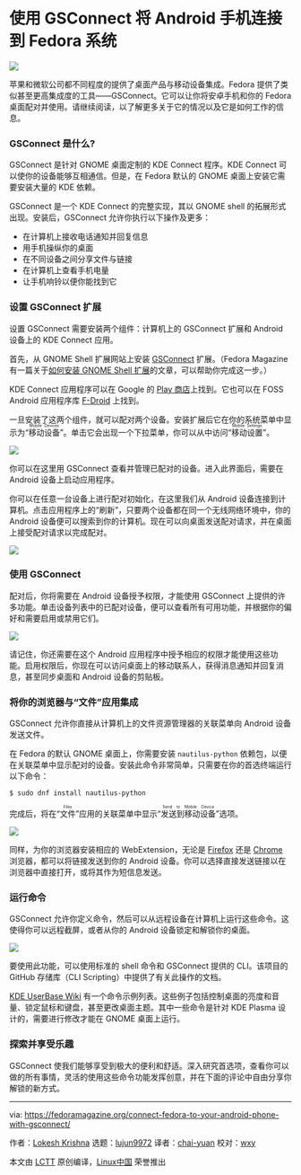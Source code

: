 [#]: collector: (lujun9972)
[#]: translator: (chai-yuan)
[#]: reviewer: (wxy)
[#]: publisher: ( )
[#]: url: ( )
[#]: subject: (Connect Fedora to your Android phone with GSConnect)
[#]: via: (https://fedoramagazine.org/connect-fedora-to-your-android-phone-with-gsconnect/)
[#]: author: (Lokesh Krishna https://fedoramagazine.org/author/lowkeyskywalker/)

使用 GSConnect 将 Android 手机连接到 Fedora 系统
======

![][1]

苹果和微软公司都不同程度的提供了桌面产品与移动设备集成。Fedora 提供了类似甚至更高集成度的工具——GSConnect。它可以让你将安卓手机和你的 Fedora 桌面配对并使用。请继续阅读，以了解更多关于它的情况以及它是如何工作的信息。 

### GSConnect 是什么?

GSConnect 是针对 GNOME 桌面定制的 KDE Connect 程序。KDE Connect 可以使你的设备能够互相通信。但是，在 Fedora 默认的 GNOME 桌面上安装它需要安装大量的 KDE 依赖。

GSConnect 是一个 KDE Connect 的完整实现，其以 GNOME shell 的拓展形式出现。安装后，GSConnect 允许你执行以下操作及更多：

* 在计算机上接收电话通知并回复信息
* 用手机操纵你的桌面
* 在不同设备之间分享文件与链接
* 在计算机上查看手机电量
* 让手机响铃以便你能找到它

### 设置 GSConnect 扩展

设置 GSConnect 需要安装两个组件：计算机上的 GSConnect 扩展和 Android 设备上的 KDE Connect 应用。

首先，从 GNOME Shell 扩展网站上安装  [GSConnect][2] 扩展。（Fedora Magazine 有一篇关于[如何安装 GNOME Shell 扩展][3]的文章，可以帮助你完成这一步。）

KDE Connect 应用程序可以在 Google 的 [Play 商店][4]上找到。它也可以在 FOSS Android 应用程序库 [F-Droid][5] 上找到。 

一旦安装了这两个组件，就可以配对两个设备。安装扩展后它在你的系统菜单中显示为“<ruby>移动设备<rt>Mobile Devices</rt></ruby>”。单击它会出现一个下拉菜单，你可以从中访问“<ruby>移动设置<rt>Mobile Settings</rt></ruby>”。

![][6]

你可以在这里用 GSConnect 查看并管理已配对的设备。进入此界面后，需要在 Android 设备上启动应用程序。 

你可以在任意一台设备上进行配对初始化，在这里我们从 Android 设备连接到计算机。点击应用程序上的“刷新”，只要两个设备都在同一个无线网络环境中，你的 Android 设备便可以搜索到你的计算机。现在可以向桌面发送配对请求，并在桌面上接受配对请求以完成配对。

![][7]

### 使用 GSConnect

配对后，你将需要在 Android 设备授予权限，才能使用 GSConnect 上提供的许多功能。单击设备列表中的已配对设备，便可以查看所有可用功能，并根据你的偏好和需要启用或禁用它们。

![][8]

请记住，你还需要在这个 Android 应用程序中授予相应的权限才能使用这些功能。启用权限后，你现在可以访问桌面上的移动联系人，获得消息通知并回复消息，甚至同步桌面和 Android 设备的剪贴板。

### 将你的浏览器与“文件”应用集成

GSConnect 允许你直接从计算机上的文件资源管理器的关联菜单向 Android 设备发送文件。

在 Fedora 的默认 GNOME 桌面上，你需要安装 `nautilus-python` 依赖包，以便在关联菜单中显示配对的设备。安装此命令非常简单，只需要在你的首选终端运行以下命令：

```
$ sudo dnf install nautilus-python
```

完成后，将在“<ruby>文件<rt>Files</rt></ruby>”应用的关联菜单中显示“<ruby>发送到移动设备<rt>Send to Mobile Device</rt></ruby>”选项。

![][9]

同样，为你的浏览器安装相应的 WebExtension，无论是 [Firefox][10] 还是 [Chrome][11] 浏览器，都可以将链接发送到你的 Android 设备。你可以选择直接发送链接以在浏览器中直接打开，或将其作为短信息发送。 

### 运行命令

GSConnect 允许你定义命令，然后可以从远程设备在计算机上运行这些命令。这使得你可以远程截屏，或者从你的 Android 设备锁定和解锁你的桌面。 

![][12]

要使用此功能，可以使用标准的 shell 命令和 GSConnect 提供的 CLI。该项目的 GitHub 存储库（CLI Scripting）中提供了有关此操作的文档。

[KDE UserBase Wiki][13] 有一个命令示例列表。这些例子包括控制桌面的亮度和音量、锁定鼠标和键盘，甚至更改桌面主题。其中一些命令是针对 KDE Plasma 设计的，需要进行修改才能在 GNOME 桌面上运行。

### 探索并享受乐趣

GSConnect 使我们能够享受到极大的便利和舒适。深入研究首选项，查看你可以做的所有事情，灵活的使用这些命令功能发挥创意，并在下面的评论中自由分享你解锁的新方式。 

--------------------------------------------------------------------------------

via: https://fedoramagazine.org/connect-fedora-to-your-android-phone-with-gsconnect/

作者：[Lokesh Krishna][a]
选题：[lujun9972][b]
译者：[chai-yuan](https://github.com/chai-yuan)
校对：[wxy](https://github.com/wxy)

本文由 [LCTT](https://github.com/LCTT/TranslateProject) 原创编译，[Linux中国](https://linux.cn/) 荣誉推出

[a]: https://fedoramagazine.org/author/lowkeyskywalker/
[b]: https://github.com/lujun9972
[1]: https://fedoramagazine.org/wp-content/uploads/2019/12/gsconnect-816x345.jpg
[2]: https://extensions.gnome.org/extension/1319/gsconnect/
[3]: https://fedoramagazine.org/install-gnome-shell-extension/
[4]: https://play.google.com/store/apps/details?id=org.kde.kdeconnect_tp
[5]: https://f-droid.org/en/packages/org.kde.kdeconnect_tp/
[6]: https://fedoramagazine.org/wp-content/uploads/2020/01/within-the-menu-1024x576.png
[7]: https://fedoramagazine.org/wp-content/uploads/2020/01/pair-request-1024x576.png
[8]: https://fedoramagazine.org/wp-content/uploads/2020/01/permissions-1024x576.png
[9]: https://fedoramagazine.org/wp-content/uploads/2020/01/send-to-mobile-2-1024x576.png
[10]: https://addons.mozilla.org/en-US/firefox/addon/gsconnect/
[11]: https://chrome.google.com/webstore/detail/gsconnect/jfnifeihccihocjbfcfhicmmgpjicaec
[12]: https://fedoramagazine.org/wp-content/uploads/2020/01/commands-1024x576.png
[13]: https://userbase.kde.org/KDE_Connect/Tutorials/Useful_commands
[14]: https://unsplash.com/@pathum_danthanarayana?utm_source=unsplash&utm_medium=referral&utm_content=creditCopyText
[15]: https://unsplash.com/s/photos/android?utm_source=unsplash&utm_medium=referral&utm_content=creditCopyText
